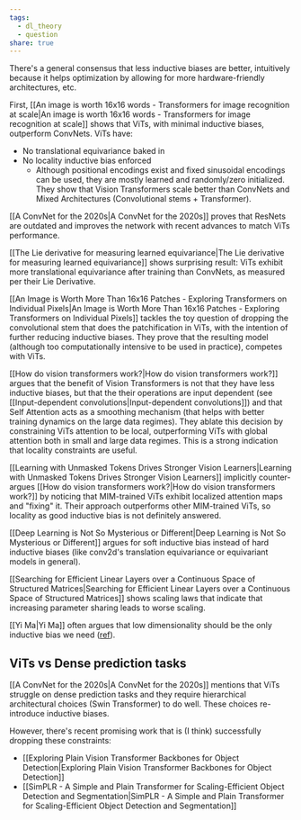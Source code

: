 ```yaml
---
tags:
  - dl_theory
  - question
share: true
---
```

There's a general consensus that less inductive biases are better, intuitively because it helps optimization by allowing for more hardware-friendly architectures, etc.

First, [[An image is worth 16x16 words - Transformers for image recognition at scale|An image is worth 16x16 words - Transformers for image recognition at scale]] shows that ViTs, with minimal inductive biases, outperform ConvNets. ViTs have:
- No translational equivariance baked in
- No locality inductive bias enforced
	- Although positional encodings exist and fixed sinusoidal encodings can be used, they are mostly learned and randomly/zero initialized.
They show that Vision Transformers scale better than ConvNets and Mixed Architectures (Convolutional stems + Transformer).

[[A ConvNet for the 2020s|A ConvNet for the 2020s]] proves that ResNets are outdated and improves the network with recent advances to match ViTs performance. 

[[The Lie derivative for measuring learned equivariance|The Lie derivative for measuring learned equivariance]] shows surprising result: ViTs exhibit more translational equivariance after training than ConvNets, as measured per their Lie Derivative.

[[An Image is Worth More Than 16x16 Patches - Exploring Transformers on Individual Pixels|An Image is Worth More Than 16x16 Patches - Exploring Transformers on Individual Pixels]] tackles the toy question of dropping the convolutional stem that does the patchification in ViTs, with the intention of further reducing inductive biases. They prove that the resulting model (although too computationally intensive to be used in practice), competes with ViTs.

[[How do vision transformers work?|How do vision transformers work?]] argues that the benefit of Vision Transformers is not that they have less inductive biases, but that the their operations are input dependent (see [[Input-dependent convolutions|Input-dependent convolutions]]) and that Self Attention acts as a smoothing mechanism (that helps with better training dynamics on the large data regimes). They ablate this decision by constraining ViTs attention to be local, outperforming ViTs with global attention both in small and large data regimes. This is a strong indication that locality constraints are useful.  

[[Learning with Unmasked Tokens Drives Stronger Vision Learners|Learning with Unmasked Tokens Drives Stronger Vision Learners]] implicitly counter-argues [[How do vision transformers work?|How do vision transformers work?]] by noticing that MIM-trained ViTs exhibit localized attention maps and "fixing" it. Their approach outperforms other MIM-trained ViTs, so locality as good inductive bias is not definitely answered.

[[Deep Learning is Not So Mysterious or Different|Deep Learning is Not So Mysterious or Different]] argues for soft inductive bias instead of hard inductive biases (like conv2d's translation equivariance or equivariant models in general).

[[Searching for Efficient Linear Layers over a Continuous Space of Structured Matrices|Searching for Efficient Linear Layers over a Continuous Space of Structured Matrices]] shows scaling laws that indicate that increasing parameter sharing leads to worse scaling.

[[Yi Ma|Yi Ma]] often argues that low dimensionality should be the only inductive bias we need ([ref](https://people.eecs.berkeley.edu/~yima/slides/Keynote-Ma.pdf)).

## ViTs vs Dense prediction tasks

[[A ConvNet for the 2020s|A ConvNet for the 2020s]] mentions that ViTs struggle on dense prediction tasks and they require hierarchical architectural choices (Swin Transformer) to do well. These choices re-introduce inductive biases.

However, there's recent promising work that is (I think) successfully dropping these constraints:
- [[Exploring Plain Vision Transformer Backbones for Object Detection|Exploring Plain Vision Transformer Backbones for Object Detection]]
- [[SimPLR - A Simple and Plain Transformer for Scaling-Efficient Object Detection and Segmentation|SimPLR - A Simple and Plain Transformer for Scaling-Efficient Object Detection and Segmentation]]



